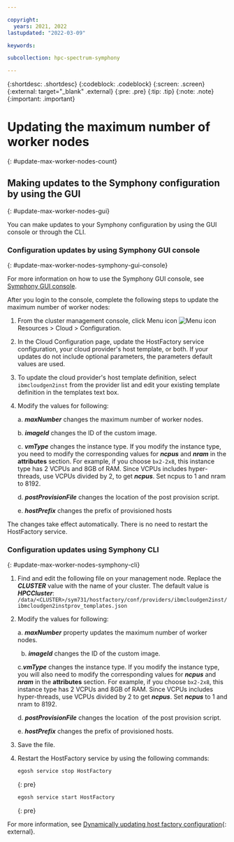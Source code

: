 ```yaml
---

copyright:
  years: 2021, 2022
lastupdated: "2022-03-09"

keywords: 

subcollection: hpc-spectrum-symphony

---
```


{:shortdesc: .shortdesc}
{:codeblock: .codeblock}
{:screen: .screen}
{:external: target="_blank" .external}
{:pre: .pre}
{:tip: .tip}
{:note: .note}
{:important: .important}

# Updating the maximum number of worker nodes
{: #update-max-worker-nodes-count}

## Making updates to the Symphony configuration by using the GUI
{: #update-max-worker-nodes-gui}

You can make updates to your Symphony configuration by using the GUI console or through the CLI.

### Configuration updates by using Symphony GUI console
{: #update-max-worker-nodes-symphony-gui-console}

For more information on how to use the Symphony GUI console, see [Symphony GUI console](/docs/hpc-spectrum-symphony?topic=hpc-spectrum-symphony-gui-console&interface=ui).

After you login to the console, complete the following steps to update the maximum number of worker nodes:

1. From the cluster management console, click Menu icon ![Menu icon](../../icons/icon_hamburger.svg) Resources > Cloud > Configuration.

2. In the Cloud Configuration page, update the HostFactory service configuration, your cloud provider's host template, or both. If your updates do not include optional parameters, the parameters default values are used.

3. To update the cloud provider's host template definition, select ``ibmcloudgen2inst`` from the provider list and edit your existing template definition in the templates text box.

4. Modify the values for following:

    a. ***maxNumber*** changes the maximum number of worker nodes. 
  
    b. ***imageId*** changes the ID of the custom image.

    c. ***vmType*** changes the instance type. If you modify the instance type, you need to modify the corresponding values for ***ncpus*** and ***nram*** in the **attributes** section. For example, if you choose ``bx2-2x8``, this instance type has 2 VCPUs and 8GB of RAM. Since VCPUs includes hyper-threads, use VCPUs divided by 2, to get ***ncpus***. Set ncpus to 1 and nram to 8192.

    d. ***postProvisionFile*** changes the location of the post provision script.

    e. ***hostPrefix*** changes the prefix of provisioned hosts

The changes take effect automatically. There is no need to restart the HostFactory service.

### Configuration updates using Symphony CLI
{: #update-max-worker-nodes-symphony-cli}

1. Find and edit the following file on your management node. Replace the ***CLUSTER*** value with the name of your cluster. The default value is ***HPCCluster***: `/data/<CLUSTER>/sym731/hostfactory/conf/providers/ibmcloudgen2inst/ibmcloudgen2instprov_templates.json`

2.  Modify the values for following:

    a. ***maxNumber*** property updates the maximum number of worker nodes.

     
    b. ***imageId*** changes the ID of the custom image.


    c.***vmType*** changes the instance type. If you modify the instance type, you will also need to modify the corresponding values for ***ncpus*** and ***nram*** in the **attributes** section. For example, if you choose ``bx2-2x8``, this instance type has 2 VCPUs and 8GB of RAM. Since VCPUs includes hyper-threads, use VCPUs divided by 2 to get ***ncpus***. Set ***ncpus*** to 1 and nram to 8192.
    
    d. ***postProvisionFile*** changes the location  of the post provision script.


    e. ***hostPrefix*** changes the prefix of provisioned hosts.

3. Save the file.

4. Restart the HostFactory service by using the following commands:

    ```sh
    egosh service stop HostFactory
    ```
    {: pre}
    
    ```sh
    egosh service start HostFactory
    ```
    {: pre}

For more information, see [Dynamically updating host factory configuration](https://www.ibm.com/docs/en/spectrum-symphony/7.3.1?topic=bursting-dynamically-updating-host-factory-configuration){: external}.
